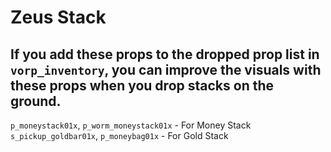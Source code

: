 # Zeus Stack

## If you add these props to the dropped prop list in `vorp_inventory`, you can improve the visuals with these props when you drop stacks on the ground.

`p_moneystack01x`, `p_worm_moneystack01x` - For Money Stack
`s_pickup_goldbar01x`, `p_moneybag01x` - For Gold Stack